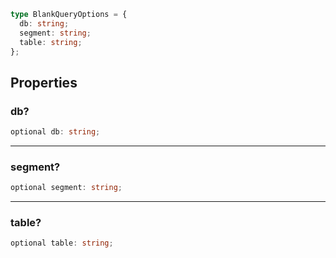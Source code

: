 ```ts
type BlankQueryOptions = {
  db: string;
  segment: string;
  table: string;
};
```

## Properties

### db?

```ts
optional db: string;
```

***

### segment?

```ts
optional segment: string;
```

***

### table?

```ts
optional table: string;
```
